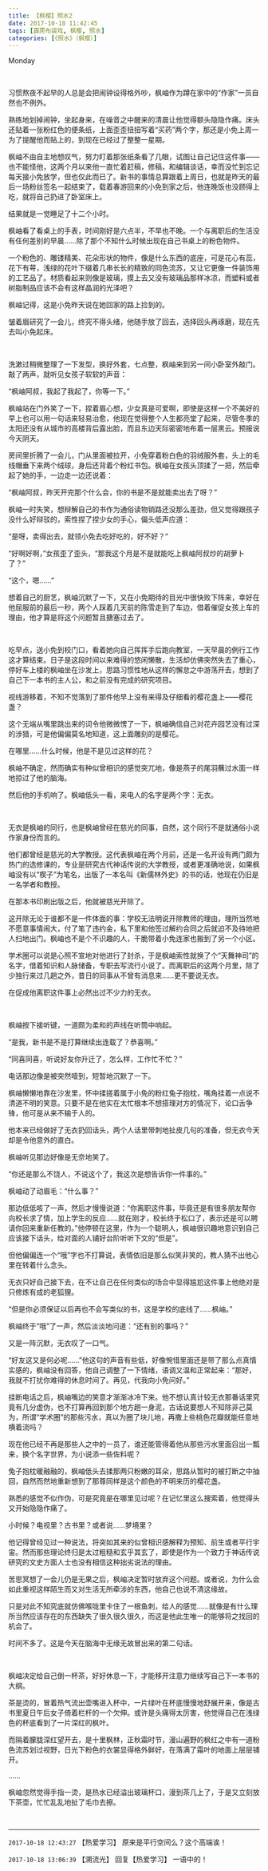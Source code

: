 ```yaml
---
title: 【枫樱】照水2
date: 2017-10-18 11:42:45
tags: [霹雳布袋戏, 枫樱, 照水]
categories: [《照水》（枫樱）]
---
```


<p dir="ltr"  >Monday</p> 
<p dir="ltr"  >&nbsp;</p> 
<p dir="ltr"  >习惯熬夜不起早的人总是会把闹钟设得格外吵，枫岫作为蹲在家中的“作家”一员自然也不例外。</p> 
<p dir="ltr"  >熟练地划掉闹钟，坐起身来，在噪音之中醒来的清晨让他觉得额头隐隐作痛。床头还贴着一张粉红色的便条纸，上面歪歪扭扭写着“买药”两个字，那还是小免上周一为了提醒他而贴上的，到现在已经过了整整一星期。</p> 
<p dir="ltr"  >枫岫不由自主地想叹气，努力盯着那张纸条看了几眼，试图让自己记住这件事——也不能怪他，这两个月以来他一直忙着赶稿，修稿，和编辑谈话，幸而没忙到忘记每天接小免放学，但也仅此而已了。新书的事情总算跟着上周日，也就是昨天的最后一场粉丝签名一起结束了，载着春游回来的小免到家之后，他连晚饭也没顾得上吃，就将自己扔进了卧室床上。</p> 
<p dir="ltr"  >结果就是一觉睡足了十二个小时。</p> 
<p dir="ltr"  >枫岫看了看桌上的手表，时间刚好是六点半，不早也不晚。一个与离职后的生活没有任何差别的早晨……除了那个不知什么时候出现在自己书桌上的粉色物件。</p> 
<p dir="ltr"  >一个粉色的、雕镂精美、花朵形状的物件，像是什么东西的底座，可是花心有蕊，花下有萼，浅绿的花叶下缀着几串长长的精致的同色流苏，又让它更像一件装饰用的工艺品了。材质看起来则像是玻璃，摸上去又没有玻璃品那样冰凉，而塑料或者树脂制品应该不会有这样晶润的光泽吧？</p> 
<p dir="ltr"  >枫岫记得，这是小免昨天说在她回家的路上捡到的。</p> 
<p dir="ltr"  >皱着眉研究了一会儿，终究不得头绪，他随手放了回去，选择回头再琢磨，现在先去叫小免起床。</p> 
<p dir="ltr"  >&nbsp;</p> 
<p dir="ltr"  >洗漱过稍微整理了一下发型，换好外套，七点整，枫岫来到另一间小卧室外敲门。敲了两声，就听见女孩子软软的声音：</p> 
<p dir="ltr"  >“枫岫阿叔，我起了我起了，你等一下。”</p> 
<p dir="ltr"  >枫岫站在门外笑了一下，捏着眉心想，少女真是可爱啊，即使是这样一个不美好的早上也可以用一句话来轻易治愈，他现在觉得整个人生都亮堂了起来，尽管冬季的太阳还没有从城市的高楼背后露出脸，而且东边天际密密地布着一层黑云。预报说今天阴天。</p> 
<p dir="ltr"  >房间里折腾了一会儿，门从里面被拉开，小免穿着粉白色的羽绒服外套，头上的毛线帽垂下来两个绒球，身后还背着个粉红书包。枫岫在女孩头顶揉了一把，然后牵起了她的手，一边走一边还说着：</p> 
<p dir="ltr"  >“枫岫阿叔，昨天开完那个什么会，你的书是不是就能卖出去了呀？”</p> 
<p dir="ltr"  >枫岫一时失笑，想辩解自己的书作为通俗读物销路还没那么差劲，但又觉得跟孩子没什么好辩驳的，索性捏了捏少女的手心，偏头低声应道：</p> 
<p dir="ltr"  >“是呀，卖得出去，就领小免去吃好吃的，好不好？”</p> 
<p dir="ltr"  >“好啊好啊，”女孩歪了歪头，“那我这个月是不是就能吃上枫岫阿叔炒的胡萝卜了？”</p> 
<p dir="ltr"  >“这个，嗯……”</p> 
<p dir="ltr"  >想着自己的厨艺，枫岫沉默了一下，又在小免期待的目光中很快败下阵来，幸好在他屈服前的最后一秒，两个人踩着几天前的陈雪走到了车边，借着催促女孩上车的理由，他才算是将这个问题暂且搪塞过去了。</p> 
<p dir="ltr"  >&nbsp;</p> 
<p dir="ltr"  >吃早点，送小免到校门口，看着她向自己挥挥手后跑向教室，一天早晨的例行工作这才算结束。日子是这段时间以来难得的悠闲懒散，生活却仿佛突然失去了重心，停好车上楼的枫岫坐在沙发上，思路习惯性地从这样的懈怠之中游荡开去，想到了自己下一本书的主人公，和之前没有完成的研究项目。</p> 
<p dir="ltr"  >视线游移着，不知不觉落到了那件他早上没有来得及仔细看的樱花盏上——樱花盏？</p> 
<p dir="ltr"  >这个无端从嘴里跳出来的词令他微微愣了一下，枫岫确信自己对花卉园艺没有过深的涉猎，可是他偏偏莫名地知道，这上面雕刻的是樱花。</p> 
<p dir="ltr"  >在哪里……什么时候，他是不是见过这样的花？</p> 
<p dir="ltr"  >枫岫不确定，然而确实有种似曾相识的感觉突兀地，像是燕子的尾羽蘸过水面一样地掠过了他的脑海。</p> 
<p dir="ltr"  >然后他的手机响了。枫岫低头一看，来电人的名字是两个字：无衣。</p> 
<p dir="ltr"  >&nbsp;</p> 
<p dir="ltr"  >无衣是枫岫的同行，也是枫岫曾经在慈光的同事，自然，这个同行不是就通俗小说作家身份而言的。</p> 
<p dir="ltr"  >他们都曾经是慈光的大学教授。这代表枫岫在两个月前，还是一名开设有两门颇为热门的选修课的，专业是研究古代神话传说的大学教授，或者更准确地说，如果枫岫没有以“楔子”为笔名，出版了一本名叫《新儒林外史》的书的话，他现在仍旧是一名学者和教授。</p> 
<p dir="ltr"  >在那本书印刷出版之后，他就被慈光开除了。</p> 
<p dir="ltr"  >这开除无论于谁都不是一件体面的事：学校无法明说开除教师的理由，理所当然地不愿意事情闹大，付了笔了违约金，私下里和他签过解约合同之后就迫不及待地把人扫地出门。枫岫也不是个不识趣的人，干脆带着小免连家也搬到了另一个小区。</p> 
<p dir="ltr"  >学术圈可以说是心照不宣地对他进行了封杀，于是枫岫索性就换了个“天舞神司”的名字，借着知识和人脉储备，专职去写流行小说了。而离职后的这两个月里，除了少独行来过几趟之外，昔日的同事从不曾有消息来……更不要说无衣。</p> 
<p dir="ltr"  >在促成他离职这件事上必然出过不少力的无衣。</p> 
<p dir="ltr"  >&nbsp;</p> 
<p dir="ltr"  >枫岫按下接听键，一道颇为柔和的声线在听筒中响起。</p> 
<p dir="ltr"  >“是我，新书是不是打算继续出连载了？恭喜啊。”</p> 
<p dir="ltr"  >“同喜同喜，听说好友你升迁了，怎么样，工作忙不忙？”</p> 
<p dir="ltr"  >电话那边像是被突然噎到，短暂地沉默了一下。</p> 
<p dir="ltr"  >枫岫懒懒地靠在沙发里，怀中揉搓着属于小免的粉红兔子抱枕，嘴角挂着一点说不清道不明的笑意。只要不是在他实在太忙根本不想搭理对方的情况下，论口舌争锋，他可是从来不输于人的。</p> 
<p dir="ltr"  >他本来已经做好了无衣扔回话头，两个人话里带刺地扯皮几句的准备，但无衣今天却是令他意外的直白。</p> 
<p dir="ltr"  >枫岫听见那边好像是无奈地笑了。</p> 
<p dir="ltr"  >“你还是那么不饶人，不说这个了，我这次是想告诉你一件事的。”</p> 
<p dir="ltr"  >枫岫动了动眉毛：“什么事？”</p> 
<p dir="ltr"  >那边低低咳了一声，然后才慢慢说道：“你离职这件事，毕竟还是有很多朋友帮你向校长求了情，加上学生的反应……就在刚才，校长终于松口了，表示还是可以聘请你回来重新任教的。”他停顿在这里，作为一个聪明人，枫岫很识趣地意识到自己应该接下话头，给对面的人铺好台阶听听下文的“但是”。</p> 
<p dir="ltr"  >但他偏偏连一个“哦”字也不打算说，表情依旧是那么似笑非笑的，教人猜不出他心里在转着什么念头。</p> 
<p dir="ltr"  >无衣只好自己接下去，在不让自己在任何类似的场合中显得尴尬这件事上他绝对是只修炼有成的老狐狸。</p> 
<p dir="ltr"  >“但是你必须保证以后再也不会写类似的书，这是学校的底线了……枫岫。”</p> 
<p dir="ltr"  >枫岫终于“哦”了一声，然后淡淡地问道：“还有别的事吗？”</p> 
<p dir="ltr"  >又是一阵沉默，无衣叹了一口气。</p> 
<p dir="ltr"  >“好友这又是何必呢……”他这句的声音有些低，好像惋惜里面还是带了那么点真情实感的，枫岫没有回答，他自己调整了一下情绪，语调又温和正常起来：“那好，我就不打扰你难得的休息时间了。再见，代我向小免问好。”</p> 
<p dir="ltr"  >挂断电话之后，枫岫嘴边的笑意才渐渐冰冷下来。他不想认真计较无衣那番话里究竟有几分虚伪，也不打算再回到那个地方趟一身泥，古话说要想人不知除非己莫为，所谓“学术圈”的那些污水，真以为圈了块儿地，再撒上些桃色花瓣就能任意地横着流吗？</p> 
<p dir="ltr"  >现在他已经不再是那些人之中的一员了，谁还能管得着他从那些污水里面舀出一瓢来，换个名字世界，为小说添一些佐料呢？</p> 
<p dir="ltr"  >兔子抱枕暖融融的，枫岫低头去揉那两只粉嫩的耳朵，思路从暂时的被打断之中抽回，自然而然地重新想到了那尊同样是这个颜色的不明来历的樱花盏。</p> 
<p dir="ltr"  >熟悉的感觉不似作伪，可是究竟是在哪里见过呢？在记忆里这么搜索着，他觉得头又开始隐隐作痛了。</p> 
<p dir="ltr"  >小时候？电视里？古书里？或者说……梦境里？</p> 
<p dir="ltr"  >他记得曾经见过一种说法，将突如其来的似曾相识感解释为预知、前生或者平行宇宙。然而那些理论终归是太过粗糙和玄乎其玄了，即使是作为一个致力于神话传说研究的文史方面人士也没有相信这种拙劣说法的理由。</p> 
<p dir="ltr"  >苦思冥想了一会儿仍是无果之后，枫岫决定暂时放弃这个问题。或者说，为什么会如此重视这样陌生而又对生活无所牵涉的东西，他自己也说不清这缘故。</p> 
<p dir="ltr"  >只是对此不知究底就仿佛喉咙里卡住了一根鱼刺，给人的感觉……就像是有什么理所当然应该存在的东西缺失了很久很久很久，而这是他此生唯一的能够将之找回的机会了。</p> 
<p dir="ltr"  >时间不多了。这是今天在脑海中无缘无故冒出来的第二句话。</p> 
<p dir="ltr"  >&nbsp;</p> 
<p dir="ltr"  >枫岫决定给自己倒一杯茶，好好休息一下，才能移开注意力继续写自己下一本书的大纲。</p> 
<p dir="ltr"  >茶是烫的，冒着热气流出壶嘴进入杯中，一片绿叶在杯底慢慢地舒展开来，像是古书里夏日午后女子倚着栏杆的一个欠伸。或许是头痛得太厉害，他觉得自己在浅绿色的杯底看到了一片深红的枫叶。</p> 
<p dir="ltr"  >而隔着朦胧深红望开去，是十里枫林，正秋霜时节，漫山遍野的枫红之中有一道粉色流苏划过视野，日光下粉色的衣裳显得格外鲜好，在落满了霜叶的地面上层层铺开。</p> 
<p dir="ltr"  >……</p> 
<p dir="ltr"  >枫岫忽然觉得手指一烫，是热水已经溢出玻璃杯口，漫到茶几上了，于是又立刻放下茶壶，忙忙乱乱地扯了毛巾去擦。</p> 
<p dir="ltr"  >&nbsp;</p>

<!-- more -->

---

`2017-10-18 12:43:27` 【热爱学习】 原来是平行空间么？这个高端诶！

`2017-10-18 13:06:39` 【溯流光】 回复【热爱学习】 一语中的！
